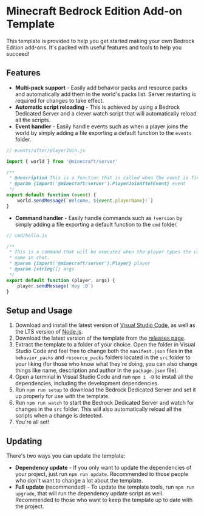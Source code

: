 # Minecraft Bedrock Edition Add-on Template

This template is provided to help you get started making your own Bedrock Edition add-ons. It's packed with useful features and tools to help you succeed!

## Features

-   **Multi-pack support** - Easily add behavior packs and resource packs and automatically add them in the world's packs list. Server restarting is required for changes to take effect.
-   **Automatic script reloading** - This is achieved by using a Bedrock Dedicated Server and a clever watch script that will automatically reload all the scripts.
-   **Event handler** - Easily handle events such as when a player joins the world by simply adding a file exporting a default function to the `events` folder.

```js
// events/after/playerJoin.js

import { world } from '@minecraft/server'

/**
 * @description This is a function that is called when the event is fired.
 * @param {import('@minecraft/server').PlayerJoinAfterEvent} event
 */
export default function (event) {
    world.sendMessage(`Welcome, ${event.playerName}!`)
}
```

-   **Command handler** - Easily handle commands such as `!version` by simply adding a file exporting a default function to the `cmd` folder.

```js
// cmd/hello.js

/**
 * This is a command that will be executed when the player types the command
 * name in chat.
 * @param {import('@minecraft/server').Player} player
 * @param {string[]} args
 */
export default function (player, args) {
    player.sendMessage(`Hey :D`)
}
```

## Setup and Usage

1. Download and install the latest version of [Visual Studio Code](https://code.visualstudio.com/), as well as the LTS version of [Node.js](https://nodejs.org/en/).
2. Download the latest version of the template from the [releases page](https://github.com/imlighty/bedrock-addon-template/releases).
3. Extract the template to a folder of your choice. Open the folder in Visual Studio Code and feel free to change both the `manifest.json` files in the `behavior_packs` and `resource_packs` folders located in the `src` folder to your liking (for those who know what they're doing, you can also change things like name, description and author in the `package.json` file).
4. Open a terminal in Visual Studio Code and run `npm i -D` to install all the dependencies, including the development dependencies.
5. Run `npm run setup` to download the Bedrock Dedicated Server and set it up properly for use with the template.
6. Run `npm run watch` to start the Bedrock Dedicated Server and watch for changes in the `src` folder. This will also automatically reload all the scripts when a change is detected.
7. You're all set!

## Updating

There's two ways you can update the template:

-   **Dependency update** - If you only want to update the dependencies of your project, just run `npm run update`. Recommended to those people who don't want to change a lot about the template.
-   **Full update** (recommended) - To update the template tools, run `npm run upgrade`, that will run the dependency update script as well. Recommended to those who want to keep the template up to date with the project.
